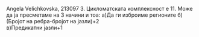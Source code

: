 Angela Velichkovska, 213097
3. Цикломатската комплексност е 11. Може да ја пресметаме на 3 начини и тоа:
а)Да ги изброиме регионите
б)(Бројот на ребра-бројот на јазли)+2  
в)Предикатни јазли+1  
